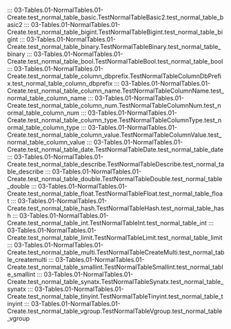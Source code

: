 ::: 03-Tables.01-NormalTables.01-Create.test_normal_table_basic.TestNormalTableBasic2.test_normal_table_basic2
::: 03-Tables.01-NormalTables.01-Create.test_normal_table_bigint.TestNormalTableBigint.test_normal_table_bigint
::: 03-Tables.01-NormalTables.01-Create.test_normal_table_binary.TestNormalTableBinary.test_normal_table_binary
::: 03-Tables.01-NormalTables.01-Create.test_normal_table_bool.TestNormalTableBool.test_normal_table_bool
::: 03-Tables.01-NormalTables.01-Create.test_normal_table_column_dbprefix.TestNormalTableColumnDbPrefix.test_normal_table_column_dbprefix
::: 03-Tables.01-NormalTables.01-Create.test_normal_table_column_name.TestNormalTableColumnName.test_normal_table_column_name
::: 03-Tables.01-NormalTables.01-Create.test_normal_table_column_num.TestNormalTableColumnNum.test_normal_table_column_num
::: 03-Tables.01-NormalTables.01-Create.test_normal_table_column_type.TestNormalTableColumnType.test_normal_table_column_type
::: 03-Tables.01-NormalTables.01-Create.test_normal_table_column_value.TestNormalTableColumnValue.test_normal_table_column_value
::: 03-Tables.01-NormalTables.01-Create.test_normal_table_date.TestNormalTableDate.test_normal_table_date
::: 03-Tables.01-NormalTables.01-Create.test_normal_table_describe.TestNormalTableDescribe.test_normal_table_describe
::: 03-Tables.01-NormalTables.01-Create.test_normal_table_double.TestNormalTableDouble.test_normal_table_double
::: 03-Tables.01-NormalTables.01-Create.test_normal_table_float.TestNormalTableFloat.test_normal_table_float
::: 03-Tables.01-NormalTables.01-Create.test_normal_table_hash.TestNormalTableHash.test_normal_table_hash
::: 03-Tables.01-NormalTables.01-Create.test_normal_table_int.TestNormalTableInt.test_normal_table_int
::: 03-Tables.01-NormalTables.01-Create.test_normal_table_limit.TestNormalTableLimit.test_normal_table_limit
::: 03-Tables.01-NormalTables.01-Create.test_normal_table_multi.TestNormalTableCreateMulti.test_normal_table_createmulti
::: 03-Tables.01-NormalTables.01-Create.test_normal_table_smallint.TestNormalTableSmallint.test_normal_table_smallint
::: 03-Tables.01-NormalTables.01-Create.test_normal_table_synatx.TestNormalTableSynatx.test_normal_table_synatx
::: 03-Tables.01-NormalTables.01-Create.test_normal_table_tinyint.TestNormalTableTinyint.test_normal_table_tinyint
::: 03-Tables.01-NormalTables.01-Create.test_normal_table_vgroup.TestNormalTableVgroup.test_normal_table_vgroup
